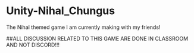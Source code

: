 # Unity-Nihal_Chungus
The Nihal themed game I am currently making with my friends!

##ALL DISCUSSION RELATED TO THIS GAME ARE DONE IN CLASSROOM AND NOT DISCORD!!!
